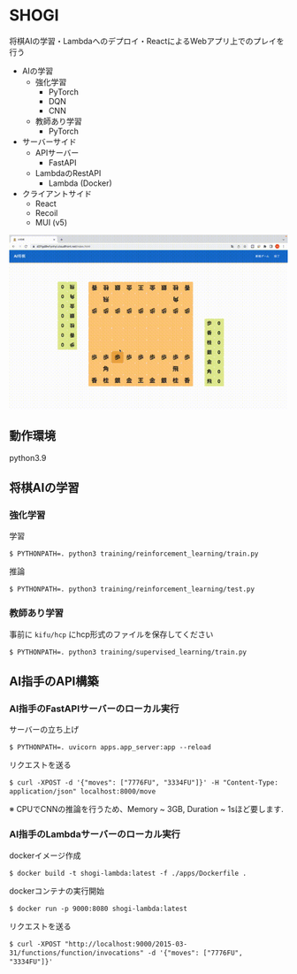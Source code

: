 # SHOGI

将棋AIの学習・Lambdaへのデプロイ・ReactによるWebアプリ上でのプレイを行う

* AIの学習
  * 強化学習
    * PyTorch
    * DQN
    * CNN
  * 教師あり学習
    * PyTorch
* サーバーサイド
  * APIサーバー
    * FastAPI
  * LambdaのRestAPI
    * Lambda (Docker)
* クライアントサイド
  * React
  * Recoil
  * MUI (v5)

![動作の様子](./docs/shogi.gif)

## 動作環境

python3.9

## 将棋AIの学習

### 強化学習

学習

```shell
$ PYTHONPATH=. python3 training/reinforcement_learning/train.py
```

推論

```shell
$ PYTHONPATH=. python3 training/reinforcement_learning/test.py
```

### 教師あり学習

事前に `kifu/hcp` にhcp形式のファイルを保存してください

```shell
$ PYTHONPATH=. python3 training/supervised_learning/train.py
```

## AI指手のAPI構築

### AI指手のFastAPIサーバーのローカル実行

サーバーの立ち上げ

```shell
$ PYTHONPATH=. uvicorn apps.app_server:app --reload
```

リクエストを送る

```shell
$ curl -XPOST -d '{"moves": ["7776FU", "3334FU"]}' -H "Content-Type: application/json" localhost:8000/move
```

※ CPUでCNNの推論を行うため、Memory ~ 3GB, Duration ~ 1sほど要します.

### AI指手のLambdaサーバーのローカル実行

dockerイメージ作成

```shell
$ docker build -t shogi-lambda:latest -f ./apps/Dockerfile .
```

dockerコンテナの実行開始

```shell
$ docker run -p 9000:8080 shogi-lambda:latest
```

リクエストを送る

```shell
$ curl -XPOST "http://localhost:9000/2015-03-31/functions/function/invocations" -d '{"moves": ["7776FU", "3334FU"]}'
```
